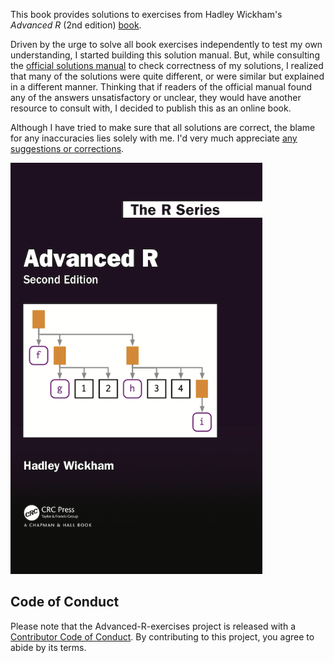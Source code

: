 This book provides solutions to exercises from Hadley Wickham's _Advanced R_ (2nd edition) [book](https://adv-r.hadley.nz/).

Driven by the urge to solve all book exercises independently to test my own understanding, I started building this solution manual. But, while consulting the [official solutions manual](https://advanced-r-solutions.rbind.io/index.html) to check correctness of my solutions, I realized that many of the solutions were quite different, or were similar but explained in a different manner. Thinking that if readers of the official manual found any of the answers unsatisfactory or unclear, they would have another resource to consult with, I decided to publish this as an online book.

Although I have tried to make sure that all solutions are correct, the blame for any inaccuracies lies solely with me. I'd very much appreciate [any suggestions or corrections](https://github.com/IndrajeetPatil/Advanced-R-exercises/issues).

<img src="cover.png" width="80%" />

## Code of Conduct

Please note that the Advanced-R-exercises project is released with a [Contributor Code of Conduct](https://contributor-covenant.org/version/2/1/CODE_OF_CONDUCT.html). By contributing to this project, you agree to abide by its terms.
